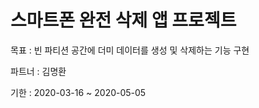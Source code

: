 ﻿# 스마트폰 완전 삭제 앱 프로젝트
 목표 : 빈 파티션 공간에 더미 데이터를 생성 및 삭제하는 기능 구현

 파트너 : 김명환

 기한 : 2020-03-16 ~ 2020-05-05